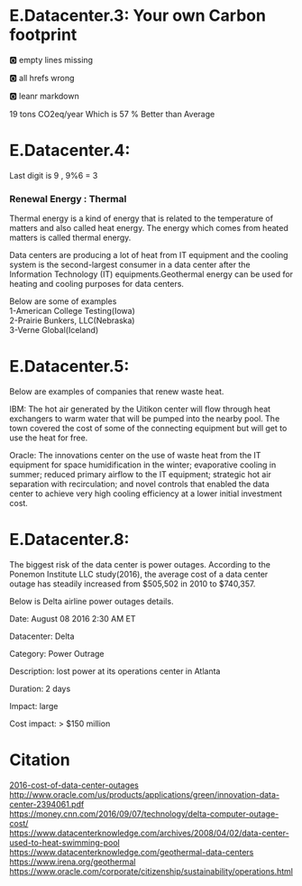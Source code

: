 # E.Datacenter.3: Your own Carbon footprint

:o2: empty lines missing

:o2: all hrefs wrong

:o2: leanr markdown

19 tons CO2eq/year  Which is 57 % Better than Average

# E.Datacenter.4:

Last digit is 9 , 9%6 = 3

### Renewal Energy : Thermal 

Thermal energy is a kind of energy that is related to the temperature of matters and also called heat energy. The energy which comes from heated matters is called thermal energy.

Data centers are producing a lot of heat from IT equipment and the cooling system is the second-largest consumer in a data center after the Information Technology (IT) equipments.Geothermal energy can be used for heating and cooling purposes for data centers.

Below are some of examples  
1-American College Testing(Iowa)    
2-Prairie Bunkers, LLC(Nebraska)  
3-Verne Global(Iceland)    


# E.Datacenter.5:


Below are examples of companies that renew waste heat.

IBM: The hot air generated by the Uitikon center will flow through heat exchangers to warm water that will be pumped into the nearby pool. The town covered the cost of some of the connecting equipment but will get to use the heat for free.

Oracle: The innovations center on the use of waste heat from the IT equipment for space humidification in the winter; evaporative cooling in summer; reduced primary airflow to the IT equipment; strategic hot air separation with recirculation; and novel controls that enabled the data center to achieve very high cooling efficiency at a lower initial investment cost.

# E.Datacenter.8:

The biggest risk of the data center is power outages. According to the Ponemon Institute LLC study(2016), the average cost of a data center outage has steadily increased from $505,502 in 2010 to $740,357.

Below is Delta airline power outages details.

Date: August 08 2016 2:30 AM ET

Datacenter: Delta

Category: Power Outrage

Description: lost power at its operations center in Atlanta 

Duration: 2 days

Impact: large

Cost impact: > $150 million



# Citation 
[2016-cost-of-data-center-outages](https://www.vertiv.com/globalassets/documents/reports/2016-cost-of-data-center-outages-11-11_51190_1.pdf)  
http://www.oracle.com/us/products/applications/green/innovation-data-center-2394061.pdf  
https://money.cnn.com/2016/09/07/technology/delta-computer-outage-cost/  
https://www.datacenterknowledge.com/archives/2008/04/02/data-center-used-to-heat-swimming-pool  
https://www.datacenterknowledge.com/geothermal-data-centers  
https://www.irena.org/geothermal  
https://www.oracle.com/corporate/citizenship/sustainability/operations.html  
